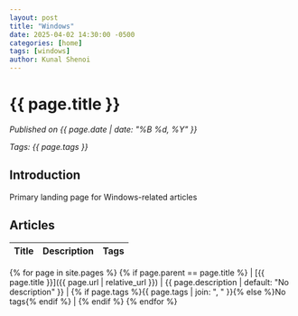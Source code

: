 ```yaml
---
layout: post
title: "Windows"
date: 2025-04-02 14:30:00 -0500
categories: [home]
tags: [windows]
author: Kunal Shenoi
---
```


# {{ page.title }}

*Published on {{ page.date | date: "%B %d, %Y" }}*

*Tags: {{ page.tags }}*

## Introduction

Primary landing page for Windows-related articles

## Articles

| Title | Description | Tags |
|-------|-------------|------|
{% for page in site.pages %}
{% if page.parent == page.title %}
| [{{ page.title }}]({{ page.url | relative_url }}) | {{ page.description | default: "No description" }} | {% if page.tags %}{{ page.tags | join: ", " }}{% else %}No tags{% endif %} |
{% endif %}
{% endfor %}

